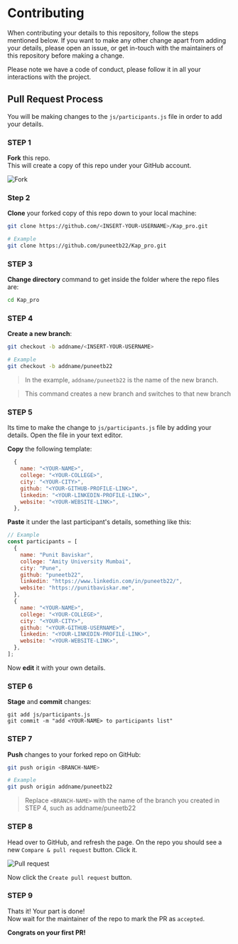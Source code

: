 # Contributing

When contributing your details to this repository, follow the steps mentioned below. If you want to make any other change apart from adding your details, please open an issue, or get in-touch with the maintainers of this repository before making a change.

Please note we have a code of conduct, please follow it in all your interactions with the project.

## Pull Request Process

You will be making changes to the `js/participants.js` file in order to add your details.

### STEP 1

**Fork** this repo.  
This will create a copy of this repo under your GitHub account.

![Fork](https://i.ibb.co/cwZFmW5/fork.jpg)

### Step 2

**Clone** your forked copy of this repo down to your local machine:
```bash
git clone https://github.com/<INSERT-YOUR-USERNAME>/Kap_pro.git

# Example
git clone https://github.com/puneetb22/Kap_pro.git
```

### STEP 3

**Change directory** command to get inside the folder where the repo files are:
```bash
cd Kap_pro
```

### STEP 4

**Create a new branch**:
```bash
git checkout -b addname/<INSERT-YOUR-USERNAME>

# Example
git checkout -b addname/puneetb22
```
> In the example, `addname/puneetb22` is the name of the new branch.

> This command creates a new branch and switches to that new branch

### STEP 5

Its time to make the change to `js/participants.js` file by adding your details. Open the file in your text editor.

**Copy** the following template:
```javascript
  {
    name: "<YOUR-NAME>",
    college: "<YOUR-COLLEGE>",
    city: "<YOUR-CITY>",
    github: "<YOUR-GITHUB-PROFILE-LINK>",
    linkedin: "<YOUR-LINKEDIN-PROFILE-LINK>",
    website: "<YOUR-WEBSITE-LINK>",
  },
```

**Paste** it under the last participant's details, something like this:
```javascript
// Example
const participants = [
  {
    name: "Punit Baviskar",
    college: "Amity University Mumbai",
    city: "Pune",
    github: "puneetb22",
    linkedin: "https://www.linkedin.com/in/puneetb22/",
    website: "https://punitbaviskar.me",
  },
  {
    name: "<YOUR-NAME>",
    college: "<YOUR-COLLEGE>",
    city: "<YOUR-CITY>",
    github: "<YOUR-GITHUB-USERNAME>",
    linkedin: "<YOUR-LINKEDIN-PROFILE-LINK>",
    website: "<YOUR-WEBSITE-LINK>",
  },
];
```

Now **edit** it with your own details.

### STEP 6

**Stage** and **commit** changes:
```
git add js/participants.js
git commit -m "add <YOUR-NAME> to participants list"
```

### STEP 7

**Push** changes to your forked repo on GitHub:
```bash
git push origin <BRANCH-NAME>

# Example
git push origin addname/puneetb22
```

> Replace `<BRANCH-NAME>` with the name of the branch you created in STEP 4, such as addname/puneetb22

### STEP 8

Head over to GitHub, and refresh the page. On the repo you should see a new `Compare & pull request` button. Click it.

![Pull request](https://i.ibb.co/3NT428b/7yscx.png)

Now click the `Create pull request` button.

### STEP 9

Thats it! Your part is done!  
Now wait for the maintainer of the repo to mark the PR as `accepted`.

**Congrats on your first PR!**
